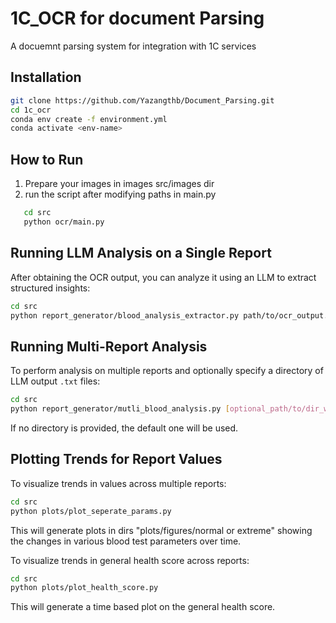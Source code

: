 # 1C_OCR for document Parsing

A docuemnt parsing system for integration with 1C services

## Installation

```bash
git clone https://github.com/Yazangthb/Document_Parsing.git
cd 1c_ocr
conda env create -f environment.yml
conda activate <env-name>
```
## How to  Run

1. Prepare your images in images src/images dir
2. run the script after modifying paths in main.py
```bash
   cd src
   python ocr/main.py
```


## Running LLM Analysis on a Single Report

After obtaining the OCR output, you can analyze it using an LLM to extract structured insights:

```bash
cd src
python report_generator/blood_analysis_extractor.py path/to/ocr_output.txt
```

## Running Multi-Report Analysis

To perform analysis on multiple reports and optionally specify a directory of LLM output `.txt` files:

```bash
cd src
python report_generator/mutli_blood_analysis.py [optional_path/to/dir_with_LLM_output_txt_files]
```

If no directory is provided, the default one will be used.

## Plotting Trends for Report Values

To visualize trends in values across multiple reports:

```bash
cd src
python plots/plot_seperate_params.py
```

This will generate plots in dirs "plots/figures/normal or extreme" showing the changes in various blood test parameters over time.

To visualize trends in general health score across reports:

```bash
cd src
python plots/plot_health_score.py
```

This will generate a time based plot on the general health score.

